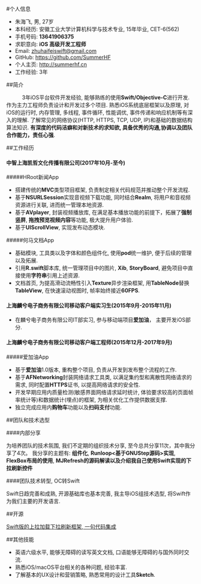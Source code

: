 
#个人信息

* 朱海飞, 男, 27岁
* 本科经历:	安徽工业大学计算机科学与技术专业, 15年毕业, CET-6(562)
* 手机号码:	**13641906375**
* 求职意向:	**iOS 高级开发工程师**
* Email:		zhuhaifeiswift@gmail.com
* GitHub:	https://github.com/SummerHF
* 个人主页:	http://summerhf.cn
* 工作经验:	3年

##简介

&ensp;&ensp;&ensp;&ensp;&ensp;&ensp;3年iOS平台软件开发经验, 能够熟练的使用**Swift/Objective-C**进行开发. 作为主力工程师负责设计和开发过多个项目. 熟悉iOS系统底层框架以及原理, 对iOS的运行时, 内存管理, 多线程, 事件循环, 性能调优, 事件传递和响应机制等有深入的理解. 了解常见的网络协议(HTTP, HTTPS, TCP, UDP, IP)和基础的数据结构算法知识. **有深度的代码洁癖和对新技术的求知欲, 具备优秀的沟通,协调以及团队合作能力，责任心强**.

##工作经历

#### 中智上海凯哲文化传播有限公司(2017年10月-至今)

#####HRoot新闻App

* 搭建传统的**MVC**类型项目框架, 负责制定相关代码规范并推动整个开发流程.
* 基于**NSURLSession**实现音视频下载功能, 同时结合**Realm**, 将用户和音视频资源进行关联, 进而统一管理本地资源.
* 基于**AVplayer**, 封装视频播放库, 在满足基本播放功能的前提下，拓展了**强制竖屏**, **拖拽预览视频内容**等功能, 极大提升用户体验.
* 基于**UIScrollView**, 实现发布动态模块.

#####何马文档App

* 基础模块, 工具类以及字体和颜色组件化, 使用**pod**统一维护, 便于后续的管理以及拓展.
* 引用**R.swift**脚本库, 统一管理项目中的图片, **Xib**, **StoryBoard**, 避免项目中直接使用**字符串**引用上述资源.
* 文档首页, 为提高滑动流畅性引入**Texture**异步渲染框架, 用**TableNode**替换**TableView**, 在快速滚动视图时, 帧率始终接近**60FPS**.

#### 上海麟兮电子商务有限公司移动客户端实习生(2015年9月-2015年11月)

* 在麟兮电子商务有限公司IT部实习, 参与移动端项目**爱加油**， 主要开发iOS部分.

#### 上海麟兮电子商务有限公司移动客户端工程师(2015年12月-2017年9月)

#####爱加油App

* 基于**爱加油**1.0版本, 重构整个项目, 负责从开发到发布整个流程的工作.
* 基于**AFNetworking**封装网络请求工具类, 以满足集约型和离散性网络请求的需求, 同时配置**HTTPS**证书, 以提高网络请求的安全性.
* 开发早期应用内质量检测(敏感界面网络请求延时统计, 体验要求较高的页面帧率统计等)和数据统计(埋点)的框架, 为相关优化工作提供数据支撑.
* 独立完成应用内**购物车**功能以及**扫码支付**功能.

##团队和技术选型

####内部分享

为培养团队的技术氛围, 我们不定期的组织技术分享, 至今总共分享11次，其中我分享了4次。 我分享的主题有: **组件化**, **Runloop<基于GNUStep源码>实现**, **FlexBox布局的使用<Texture>**, **MJRefresh的源码解读以及介绍我自己使用Swift实现的下拉刷新控件**

####团队技术转型, OC转Swift

Swift日趋完善和成熟, 开源基础库也基本完善, 我主导iOS组技术选型, 将Swift作为我们主要的开发语言.

##开源

[Swift版的上拉加载下拉刷新框架, 一句代码集成](https://github.com/SummerHF/ZHRefresh)

##其他技能
* 英语六级水平, 能够无障碍的读写英文文档, 口语能够无障碍的与国外同时交流.
* 熟悉iOS/macOS平台相关的各种问题, 经验丰富.
* 了解基本的UX设计和营销策略, 熟悉常用的设计工具**Sketch**.


